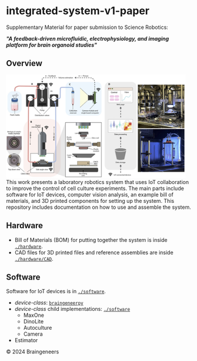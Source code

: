 # integrated-system-v1-paper
Supplementary Material for paper submission to Science Robotics:

***"A feedback-driven microfluidic, electrophysiology, and imaging platform for brain organoid studies"***

<!-- Journal article: [A feedback-driven microfluidic, electrophysiology, and imaging platform for brain organoid studies](LINK HERE) -->

## Overview

<img src="./img/overview.jpg" height="280">
This work presents a laboratory robotics system that uses IoT collaboration to improve the control of cell culture experiments.
The main parts include software for IoT devices, computer vision analysis, an example  bill of materials, and 3D printed components for setting up the system.
This repository includes documentation on how to use and assemble the system.

## Hardware
- Bill of Materials (BOM) for putting together the system is inside [`./hardware`](https://github.com/braingeneers/integrated-system-v1-paper/tree/main/hardware).
- CAD files for 3D printed files and reference assemblies are inside [`./hardware/CAD`](https://github.com/braingeneers/integrated-system-v1-paper/tree/main/hardware/CAD).


## Software
Software for IoT devices is in [`./software`](https://github.com/braingeneers/piphys/tree/main/software).
- *device-class*: [`braingeneerpy`](https://github.com/braingeneers/braingeneerspy)
- *device-class* child implementations: [`./software`](https://github.com/braingeneers/integrated-system-v1-paper/tree/main/software)
   - MaxOne
   - DinoLite
   - Autoculture
   - Camera
- Estimator

© 2024 Braingeneers
